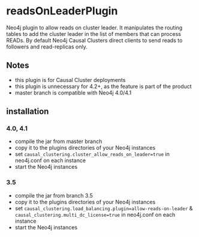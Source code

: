# readsOnLeaderPlugin
Neo4j plugin to allow reads on cluster leader. It manipulates the routing tables to add the cluster leader in the list of members that can process READs.
By default Neo4j Causal Clusters direct clients to send reads to followers and read-replicas only.

## Notes
- this plugin is for Causal Cluster deployments
- this plugin is unnecessary for 4.2+, as the feature is part of the product
- master branch is compatible with Neo4j 4.0/4.1

## installation

### 4.0, 4.1
- compile the jar from master branch
- copy it to the plugins directories of your Neo4j instances
- set `causal_clustering.cluster_allow_reads_on_leader=true` in neo4j.conf on each instance
- start the Neo4j instances

### 3.5
- compile the jar from branch 3.5
- copy it to the plugins directories of your Neo4j instances
- set `causal_clustering.load_balancing.plugin=allow-reads-on-leader` & `causal_clustering.multi_dc_license=true` in neo4j.conf on each instance
- start the Neo4j instances
